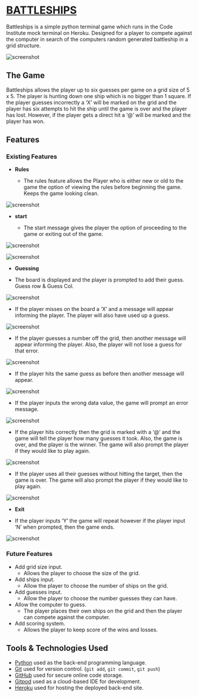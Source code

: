 # [BATTLESHIPS](https://battleships84-ac97f9b3f0c3.herokuapp.com)

Battleships is a simple python terminal game which runs in the Code Institute mock terminal on Heroku. Designed for a player to compete against the computer in search of the computers random generated battleship in a grid structure.

![screenshot](documentation/mockup.png)

## The Game

Battleships allows the player up to six guesses per game on a grid size of 5 x 5. The player is hunting down one ship which is no bigger than 1 square. If the player guesses incorrectly a ‘X’ will be marked on the grid and the player has six attempts to hit the ship until the game is over and the player has lost. However, if the player gets a direct hit a ‘@’ will be marked and the player has won.


## Features

### Existing Features

- **Rules**

    - The rules feature allows the Player who is either new or old to the game the option of viewing the rules before beginning the game. Keeps the game looking clean.

![screenshot](documentation/rules.png)

- **start**

    - The start message gives the player the option of proceeding to the game or exiting out of the game.

![screenshot](documentation/start.png)

![screenshot](documentation/start_exit.png)

- **Guessing**

- The board is displayed and the player is prompted to add their guess. Guess row & Guess Col.

![screenshot](documentation/guess.png)

-	If the player misses on the board a ‘X’ and a message will appear informing the player. The player will also have used up a guess.

![screenshot](documentation/miss.png)
-	If the player guesses a number off the grid, then another message will appear informing the player. Also, the player will not lose a guess for that error.

![screenshot](documentation/land.png)

-	If the player hits the same guess as before then another message will appear.

![screenshot](documentation/double_hit.png)

-	If the player inputs the wrong data value, the game will prompt an error message.

![screenshot](documentation/invalid.png)

-	If the player hits correctly then the grid is marked with a ‘@’ and the game will tell the player how many guesses it took. Also, the game is over, and the player is the winner. The game will also prompt the player if they would like to play again.

![screenshot](documentation/boom.png)

-	If the player uses all their guesses without hitting the target, then the game is over. The game will also prompt the player if they would like to play again.

![screenshot](documentation/no_guesses.png)

- **Exit**

-	If the player inputs ‘Y’ the game will repeat however if the player input ‘N’ when prompted, then the game ends.

![screenshot](documentation/end.png)


### Future Features

- Add grid size input.
    - Allows the player to choose the size of the grid.
- Add ships input.
    - Allow the player to choose the number of ships on the grid. 
- Add guesses input.
    - Allow the player to choose the number guesses they can have.
- Allow the computer to guess.
    - The player places their own ships on the grid and then the player can compete against the computer.
- Add scoring system.
    - Allows the player to keep score of the wins and losses.


## Tools & Technologies Used

- [Python](https://www.python.org) used as the back-end programming language.
- [Git](https://git-scm.com) used for version control. (`git add`, `git commit`, `git push`)
- [GitHub](https://github.com) used for secure online code storage.
- [Gitpod](https://gitpod.io) used as a cloud-based IDE for development.
- [Heroku](https://www.heroku.com) used for hosting the deployed back-end site.

